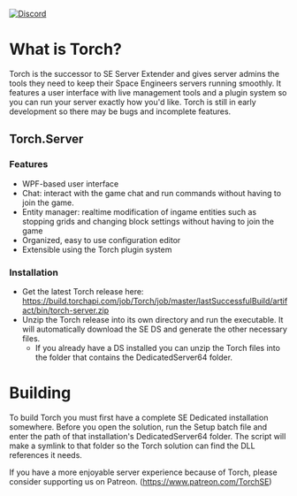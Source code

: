 [![Discord](https://discordapp.com/api/guilds/230191591640268800/widget.png)](https://discord.gg/8uHZykr) <!--- [![Build Status]  (https://build.torchapi.com/job/Torch/job/master/badge/icon)](https://build.torchapi.com/job/Torch/job/master/) -->

# What is Torch?
Torch is the successor to SE Server Extender and gives server admins the tools they need to keep their Space Engineers servers running smoothly. It features a user interface with live management tools and a plugin system so you can run your server exactly how you'd like. Torch is still in early development so there may be bugs and incomplete features.

## Torch.Server

### Features
* WPF-based user interface
* Chat: interact with the game chat and run commands without having to join the game.
* Entity manager: realtime modification of ingame entities such as stopping grids and changing block settings without having to join the game
* Organized, easy to use configuration editor
* Extensible using the Torch plugin system

### Installation

* Get the latest Torch release here: https://build.torchapi.com/job/Torch/job/master/lastSuccessfulBuild/artifact/bin/torch-server.zip
* Unzip the Torch release into its own directory and run the executable. It will automatically download the SE DS and generate the other necessary files.
  - If you already have a DS installed you can unzip the Torch files into the folder that contains the DedicatedServer64 folder.

# Building
To build Torch you must first have a complete SE Dedicated installation somewhere. Before you open the solution, run the Setup batch file and enter the path of that installation's DedicatedServer64 folder. The script will make a symlink to that folder so the Torch solution can find the DLL references it needs.

If you have a more enjoyable server experience because of Torch, please consider supporting us on Patreon. (https://www.patreon.com/TorchSE)

